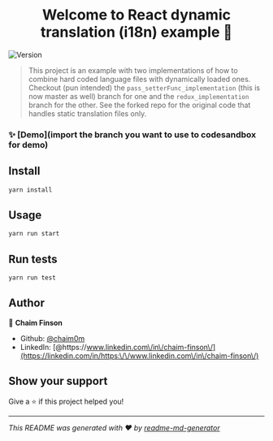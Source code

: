 <h1 align="center">Welcome to React dynamic translation (i18n) example 👋</h1>
<p>
  <img alt="Version" src="https://img.shields.io/badge/version-0.1.0-blue.svg?cacheSeconds=2592000" />
</p>

> This project is an example with two implementations of how to combine hard coded language files with dynamically loaded ones.
> Checkout (pun intended) the `pass_setterFunc_implementation` (this is now master as well) branch for one and the `redux_implementation` branch for the other.
> See the forked repo for the original code that handles static translation files only.

### ✨ [Demo](import the branch you want to use to codesandbox for  demo)

## Install

```sh
yarn install
```

## Usage

```sh
yarn run start
```

## Run tests

```sh
yarn run test
```

## Author

👤 **Chaim Finson**

* Github: [@chaim0m](https://github.com/chaim0m)
* LinkedIn: [@https:\/\/www.linkedin.com\/in\/chaim-finson\/](https://linkedin.com/in/https:\/\/www.linkedin.com\/in\/chaim-finson\/)

## Show your support

Give a ⭐️ if this project helped you!

***
_This README was generated with ❤️ by [readme-md-generator](https://github.com/kefranabg/readme-md-generator)_
